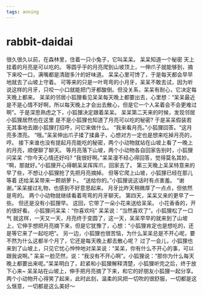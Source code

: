```yaml
---
tags: anning
---
```


# rabbit-daidai

很久很久以前，在森林里，住着一只小兔子，它叫呆呆。 呆呆知道一个秘密 天上挂着的月亮是可以吃的。 等圆乎乎的月亮爬到山坡顶上，一伸爪子就能够到，摘下来咬一口，满嘴都是清甜多汁的好味道。 呆呆心里可馋了，于是每天都会早早地就去了山坡上守着。 可等来的只是一叶弯弯的小月牙，呆呆不敢去试，因为听说这样的月牙，只咬一小口就能把门牙都酸倒。但没关系，呆呆有耐心，它决定每天晚上都来。 呆呆的邻居小狐狸看见呆呆每天晚上都要出去，心里想：“呆呆最近是不是心情不好啊，所以每天晚上才会出去散心，但是它一个人呆着会不会更难过啊”。于是深思熟虑之下，小狐狸决定跟着呆呆。 呆呆第二天来的时候，发现邻居小狐狸居然也在这里 是不是小狐狸也知道了月亮可以吃的秘密? 于是呆呆假装若无其事地去跟小狐狸打招呼，问它来做什么。 “我来看月亮。”小狐狸回答。“这月亮多漂亮。 “哦。”呆呆伸出爪子揉了揉鼻子，心想对方一定也是想来吃掉月亮的，哼。 接下来谁也没有提起月亮能吃的秘密，两个小动物就站在山坡上看了一晚上的月亮，顺便聊了聊天。 等月亮落下山坡，两个小动物各自回家告别时，小狐狸问呆呆 :“你今天心情还好吗? “我很好啊。”呆呆漫不经心得回答，觉得莫名其妙。 “啊，那就好。”小狐狸开心得朝呆呆挥挥爪，回家去了。 第三天晚上呆呆特意来的早了些，不想让小狐狸抢了先把月亮摘掉。 但等它爬上山坡，小狐狸已经在那儿等着 还给呆呆带来一颗胡萝卜。 “送给你的。”小狐狸说这话时有点害羞。 “谢谢。”呆呆接过礼物，也感到不好意思起来。 月牙比昨天稍微厚了一点点，但依然是弯的。 两个小动物就继续看着弯弯的月牙聊天。 第四天，呆呆又来的更早了一些。 但还是没有小狐狸早。 这回，它带了一朵小花来送给呆呆。 小花香香的，开的很好看。 小狐狸问呆呆：“你喜欢吗” 呆呆说：“当然喜欢了”。小狐狸松了一口气 就这样，一天又一天，月亮终于变圆了，这一天，呆呆早早的就来到了山坡上，它伸手想把月亮摘下来，但是它犹豫了，心想：“小狐狸肯定也是想吃的，还是等它来了一起吃吧”。 另一边，小狐狸也很苦恼，为什么呆呆总是不开心呢，要不然为什么这都半个月了，它还是每天晚上都去散心呢？ 过了一会儿，小狐狸也来到了山坡上，只见它忧心忡忡地对呆呆说：“呆呆，你有什么不开心的事，可以跟我说啊。” 呆呆一脸茫然，说：“我没有不开心啊”。小狐狸说：“那你为什么每天晚上都要出来呢。”呆呆明白了，赶紧和小狐狸解释清楚，小狐狸听完之后，终于放下心来~ 呆呆站在山坡上，伸手把月亮摘了下来，和它的好朋友小狐狸一起分享。两个小动物开心得笑了起来，此时此刻，温柔的风把一切吹的很舒服，一切都是这么惬意，一切都是这么美好～
